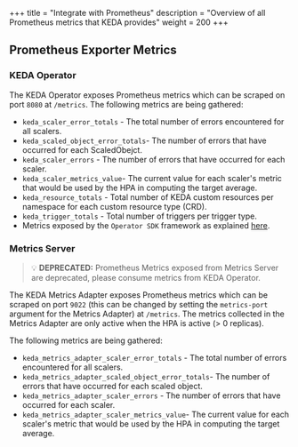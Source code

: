 +++
title = "Integrate with Prometheus"
description = "Overview of all Prometheus metrics that KEDA provides"
weight = 200
+++

## Prometheus Exporter Metrics

### KEDA Operator 

The KEDA Operator exposes Prometheus metrics which can be scraped on port `8080` at `/metrics`. The following metrics are being gathered:

- `keda_scaler_error_totals` - The total number of errors encountered for all scalers.
- `keda_scaled_object_error_totals`- The number of errors that have occurred for each ScaledObejct.
- `keda_scaler_errors` - The number of errors that have occurred for each scaler.
- `keda_scaler_metrics_value`- The current value for each scaler's metric that would be used by the HPA in computing the target average.
- `keda_resource_totals` - Total number of KEDA custom resources per namespace for each custom resource type (CRD).
- `keda_trigger_totals` - Total number of triggers per trigger type.
- Metrics exposed by the `Operator SDK` framework as explained [here](https://sdk.operatorframework.io/docs/building-operators/golang/advanced-topics/#metrics).

### Metrics Server

> 💡 **DEPRECATED:** Prometheus Metrics exposed from Metrics Server are deprecated, please consume metrics from KEDA Operator.

The KEDA Metrics Adapter exposes Prometheus metrics which can be scraped on port `9022` (this can be changed by setting the `metrics-port` argument for the Metrics Adapter) at `/metrics`.  The metrics collected in the Metrics Adapter are only active when the HPA is active (> 0 replicas).

The following metrics are being gathered:

- `keda_metrics_adapter_scaler_error_totals` - The total number of errors encountered for all scalers.
- `keda_metrics_adapter_scaled_object_error_totals`- The number of errors that have occurred for each scaled object.
- `keda_metrics_adapter_scaler_errors` - The number of errors that have occurred for each scaler.
- `keda_metrics_adapter_scaler_metrics_value`- The current value for each scaler's metric that would be used by the HPA in computing the target average.
